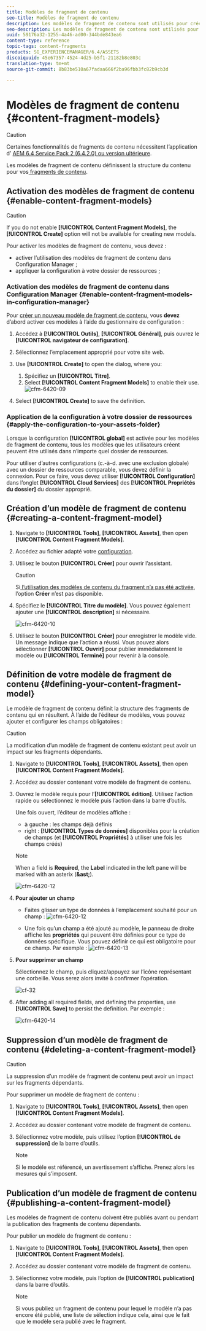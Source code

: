 ```yaml
---
title: Modèles de fragment de contenu
seo-title: Modèles de fragment de contenu
description: Les modèles de fragment de contenu sont utilisés pour créer des fragments de contenu avec du contenu structuré.
seo-description: Les modèles de fragment de contenu sont utilisés pour créer des fragments de contenu avec du contenu structuré.
uuid: 59176a32-1255-4a46-ad00-344bde843ea6
content-type: reference
topic-tags: content-fragments
products: SG_EXPERIENCEMANAGER/6.4/ASSETS
discoiquuid: 45e67357-4524-4d25-b5f1-21182b8e803c
translation-type: tm+mt
source-git-commit: 8b83be510a67fadaa666f2ba96fbb3fc82b9cb3d

---
```



# Modèles de fragment de contenu {#content-fragment-models}

>[!CAUTION]
>
>Certaines fonctionnalités de fragments de contenu nécessitent l’application d’ [AEM 6.4 Service Pack 2 (6.4.2.0) ou version ultérieure](../release-notes/sp-release-notes.md).

Les modèles de fragment de contenu définissent la structure du contenu pour vos[ fragments de contenu](content-fragments.md).

## Activation des modèles de fragment de contenu {#enable-content-fragment-models}

>[!CAUTION]
>
>If you do not enable **[!UICONTROL Content Fragment Models]**, the **[!UICONTROL Create]** option will not be available for creating new models.

Pour activer les modèles de fragment de contenu, vous devez :

* activer l’utilisation des modèles de fragment de contenu dans Configuration Manager ;
* appliquer la configuration à votre dossier de ressources ;

### Activation des modèles de fragment de contenu dans Configuration Manager {#enable-content-fragment-models-in-configuration-manager}

Pour [créer un nouveau modèle de fragment de contenu](#creating-a-content-fragment-model), vous **devez** d’abord activer ces modèles à l’aide du gestionnaire de configuration :

1. Accédez à **[!UICONTROL Outils]**, **[!UICONTROL Général]**, puis ouvrez le **[!UICONTROL navigateur de configuration]**.
1. Sélectionnez l’emplacement approprié pour votre site web.
1. Use **[!UICONTROL Create]** to open the dialog, where you:

   1. Spécifiez un **[!UICONTROL Titre]**.
   1. Select **[!UICONTROL Content Fragment Models]** to enable their use.
   ![cfm-6420-09](assets/cfm-6420-09.png)

1. Select **[!UICONTROL Create]** to save the definition.

### Application de la configuration à votre dossier de ressources {#apply-the-configuration-to-your-assets-folder}

Lorsque la configuration **[!UICONTROL global]** est activée pour les modèles de fragment de contenu, tous les modèles que les utilisateurs créent peuvent être utilisés dans n’importe quel dossier de ressources.

Pour utiliser d’autres configurations (c.-à-d. avec une exclusion globale) avec un dossier de ressources comparable, vous devez définir la connexion. Pour ce faire, vous devez utiliser **[!UICONTROL Configuration]** dans l’onglet **[!UICONTROL Cloud Services]** des **[!UICONTROL Propriétés du dossier]** du dossier approprié.

## Création d’un modèle de fragment de contenu {#creating-a-content-fragment-model}

1. Navigate to **[!UICONTROL Tools]**, **[!UICONTROL Assets]**, then open **[!UICONTROL Content Fragment Models]**.
1. Accédez au fichier adapté votre [configuration](#enable-content-fragment-models).
1. Utilisez le bouton **[!UICONTROL Créer]** pour ouvrir l’assistant.

   >[!CAUTION]
   >
   >Si[ l’utilisation des modèles de contenu du fragment n’a pas été activée](#enable-content-fragment-models), l’option **Créer** n’est pas disponible.

1. Spécifiez le **[!UICONTROL Titre du modèle]**. Vous pouvez également ajouter une **[!UICONTROL description]** si nécessaire.

   ![cfm-6420-10](assets/cfm-6420-10.png)

1. Utilisez le bouton **[!UICONTROL Créer]** pour enregistrer le modèle vide. Un message indique que l’action a réussi. Vous pouvez alors sélectionner **[!UICONTROL Ouvrir]** pour publier immédiatement le modèle ou **[!UICONTROL Terminé]** pour revenir à la console.

## Définition de votre modèle de fragment de contenu {#defining-your-content-fragment-model}

Le modèle de fragment de contenu définit la structure des fragments de contenu qui en résultent. À l’aide de l’éditeur de modèles, vous pouvez ajouter et configurer les champs obligatoires :

>[!CAUTION]
>
>La modification d’un modèle de fragment de contenu existant peut avoir un impact sur les fragments dépendants.

1. Navigate to **[!UICONTROL Tools]**, **[!UICONTROL Assets]**, then open **[!UICONTROL Content Fragment Models]**.

1. Accédez au dossier contenant votre modèle de fragment de contenu.
1. Ouvrez le modèle requis pour l’**[!UICONTROL édition]**. Utilisez l’action rapide ou sélectionnez le modèle puis l’action dans la barre d’outils.

   Une fois ouvert, l’éditeur de modèles affiche :

   * à gauche : les champs déjà définis 
   * right : **[!UICONTROL Types de données]** disponibles pour la création de champs (et **[!UICONTROL Propriétés]** à utiliser une fois les champs créés)
   >[!NOTE]
   >
   >When a field is **Required**, the **Label** indicated in the left pane will be marked with an asterix (**&amp;ast;**).

   ![cfm-6420-12](assets/cfm-6420-12.png)

1. **Pour ajouter un champ**

   * Faites glisser un type de données à l’emplacement souhaité pour un champ :
   ![cfm-6420-12](assets/cfm-6420-11.png)

   * Une fois qu’un champ a été ajouté au modèle, le panneau de droite affiche les **propriétés** qui peuvent être définies pour ce type de données spécifique. Vous pouvez définir ce qui est obligatoire pour ce champ. Par exemple :
   ![cfm-6420-13](assets/cfm-6420-13.png)

1. **Pour supprimer un champ**

   Sélectionnez le champ, puis cliquez/appuyez sur l’icône représentant une corbeille. Vous serez alors invité à confirmer l’opération.

   ![cf-32](assets/cf-32.png)

1. After adding all required fields, and defining the properties, use **[!UICONTROL Save]** to persist the definition. Par exemple :

   ![cfm-6420-14](assets/cfm-6420-14.png)

## Suppression d’un modèle de fragment de contenu {#deleting-a-content-fragment-model}

>[!CAUTION]
>
>La suppression d’un modèle de fragment de contenu peut avoir un impact sur les fragments dépendants.

Pour supprimer un modèle de fragment de contenu :

1. Navigate to **[!UICONTROL Tools]**, **[!UICONTROL Assets]**, then open **[!UICONTROL Content Fragment Models]**.

1. Accédez au dossier contenant votre modèle de fragment de contenu.
1. Sélectionnez votre modèle, puis utilisez l’option **[!UICONTROL de suppression]** de la barre d’outils.

   >[!NOTE]
   >
   >Si le modèle est référencé, un avertissement s’affiche. Prenez alors les mesures qui s’imposent.

## Publication d’un modèle de fragment de contenu {#publishing-a-content-fragment-model}

Les modèles de fragment de contenu doivent être publiés avant ou pendant la publication des fragments de contenu dépendants.

Pour publier un modèle de fragment de contenu :

1. Navigate to **[!UICONTROL Tools]**, **[!UICONTROL Assets]**, then open **[!UICONTROL Content Fragment Models]**.

1. Accédez au dossier contenant votre modèle de fragment de contenu.
1. Sélectionnez votre modèle, puis l’option de **[!UICONTROL publication]** dans la barre d’outils.

   >[!NOTE]
   >
   >Si vous publiez un fragment de contenu pour lequel le modèle n’a pas encore été publié, une liste de sélection indique cela, ainsi que le fait que le modèle sera publié avec le fragment.

